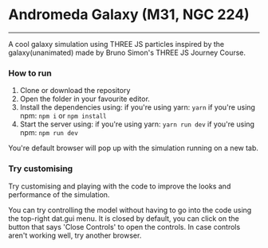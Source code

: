 # Andromeda Galaxy (M31, NGC 224)
---
A cool galaxy simulation using THREE JS particles inspired by the galaxy(unanimated) made by Bruno Simon's THREE JS Journey Course.

### How to run
1. Clone or download the repository
2. Open the folder in your favourite editor.
3. Install the dependencies using:
   if you're using yarn:
   `yarn`
   if you're using npm:
   `npm i` or `npm install`
4. Start the server using:
   if you're using yarn:
   `yarn run dev`
   if you're using npm:
   `npm run dev`

You're default browser will pop up with the simulation running on a new tab.

### Try customising
Try customising and playing with the code to improve the looks and performance of the simulation.

You can try controlling the model without having to go into the code using the top-right dat.gui menu. It is closed by default, you can click on the button that says 'Close Controls' to open the controls. In case controls aren't working well, try another browser.
